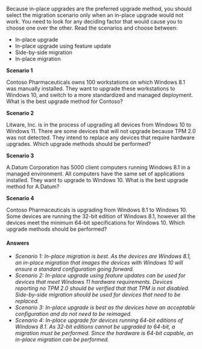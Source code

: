 Because in-place upgrades are the preferred upgrade method, you should select the migration scenario only when an in-place upgrade would not work. You need to look for any deciding factor that would cause you to choose one over the other. Read the scenarios and choose between:

 -  In-place upgrade
 -  In-place upgrade using feature update
 -  Side-by-side migration
 -  In-place migration

**Scenario 1**

Contoso Pharmaceuticals owns 100 workstations on which Windows 8.1 was manually installed. They want to upgrade these workstations to Windows 10, and switch to a more standardized and managed deployment. What is the best upgrade method for Contoso?

**Scenario 2**

Litware, Inc. is in the process of upgrading all devices from Windows 10 to Windows 11. There are some devices that will not upgrade because TPM 2.0 was not detected. They intend to replace any devices that require hardware upgrades. Which upgrade methods should be performed?

**Scenario 3**

A.Datum Corporation has 5000 client computers running Windows 8.1 in a managed environment. All computers have the same set of applications installed. They want to upgrade to Windows 10. What is the best upgrade method for A.Datum?

**Scenario 4**

Contoso Pharmaceuticals is upgrading from Windows 8.1 to Windows 10. Some devices are running the 32-bit edition of Windows 8.1, however all the devices meet the minimum 64-bit specifications for Windows 10. Which upgrade methods should be performed?

#### Answers

 -  *Scenario 1: In-place migration is best. As the devices are Windows 8.1, an in-place migration that images the devices with Windows 10 will ensure a standard configuration going forward.*
 -  *Scenario 2: In-place upgrade using feature updates can be used for devices that meet Windows 11 hardware requirements. Devices reporting no TPM 2.0 should be verified that that TPM is not disabled. Side-by-side migration should be used for devices that need to be replaced.*
 -  *Scenario 3: In-place upgrade is best as the devices have an acceptable configuration and do not need to be reimaged.*
 -  *Scenario 4: In-place upgrade for devices running 64-bit editions of Windows 8.1. As 32-bit editions cannot be upgraded to 64-bit, a migration must be performed. Since the hardware is 64-bit capable, an in-place migration can be performed.*
